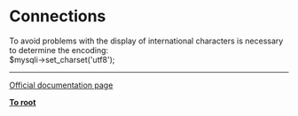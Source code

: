 # Connections



To avoid problems with the display of international characters is necessary to determine the encoding:<br>$mysqli-&gt;set_charset(&apos;utf8&apos;);  

---

[Official documentation page](https://www.php.net/manual/en/mysqli.quickstart.connections.php)

**[To root](/README.md)**